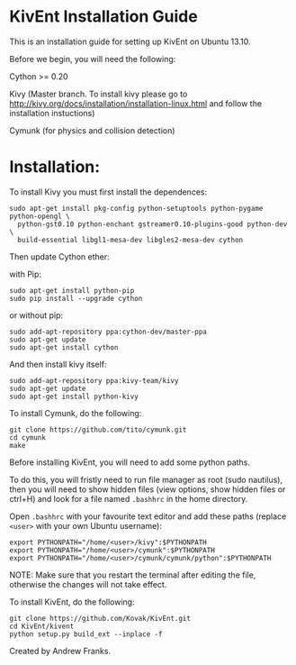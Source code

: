 KivEnt Installation Guide
====

This is an installation guide for setting up KivEnt on Ubuntu 13.10.

Before we begin, you will need the following:


Cython >= 0.20 

Kivy (Master branch. To install kivy please go to http://kivy.org/docs/installation/installation-linux.html and follow the installation instuctions)

Cymunk (for physics and collision detection)


Installation:
===

To install Kivy you must first install the dependences:
```
sudo apt-get install pkg-config python-setuptools python-pygame python-opengl \
  python-gst0.10 python-enchant gstreamer0.10-plugins-good python-dev \
  build-essential libgl1-mesa-dev libgles2-mesa-dev cython
```
Then update Cython ether:

with Pip:
```
sudo apt-get install python-pip
sudo pip install --upgrade cython
```

or without pip:
```
sudo add-apt-repository ppa:cython-dev/master-ppa
sudo apt-get update
sudo apt-get install cython
```

And then install kivy itself:
```
sudo add-apt-repository ppa:kivy-team/kivy
sudo apt-get update
sudo apt-get install python-kivy
```


To install Cymunk, do the following:
```
git clone https://github.com/tito/cymunk.git
cd cymunk
make
```
Before installing KivEnt, you will need to add some python paths.

To do this, you will fristly need to run file manager as root (sudo nautilus), 
then you will need to show hidden files (view options, show hidden files or ctrl+H) 
and look for a file named ```.bashhrc``` in the home directory.

Open ```.bashhrc``` with your favourite text editor and add these paths 
(replace ```<user>``` with your own Ubuntu username):
```
export PYTHONPATH="/home/<user>/kivy":$PYTHONPATH
export PYTHONPATH="/home/<user>/cymunk":$PYTHONPATH
export PYTHONPATH="/home/<user>/cymunk/cymunk/python":$PYTHONPATH
```
NOTE: Make sure that you restart the terminal after editing the file, 
otherwise the changes will not take effect.


To install KivEnt, do the following:
```
git clone https://github.com/Kovak/KivEnt.git
cd KivEnt/kivent
python setup.py build_ext --inplace -f
```

Created by Andrew Franks.


